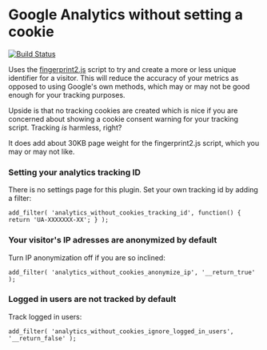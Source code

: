 # Google Analytics without setting a cookie

[![Build Status](https://travis-ci.org/barryceelen/wp-analytics-without-cookies.svg?branch=master)](https://travis-ci.org/barryceelen/wp-analytics-without-cookies)

Uses the [fingerprint2.js](https://github.com/Valve/fingerprintjs2) script to try and create a more or less unique identifier for a visitor. This will reduce the accuracy of your metrics as opposed to using Google's own methods, which may or may not be good enough for your tracking purposes.

Upside is that no tracking cookies are created which is nice if you are concerned about showing a cookie consent warning for your tracking script.
Tracking *is* harmless, right?

It does add about 30KB page weight for the fingerprint2.js script, which you may or may not like.

### Setting your analytics tracking ID

There is no settings page for this plugin. Set your own tracking id by adding a filter:

```
add_filter( 'analytics_without_cookies_tracking_id', function() { return 'UA-XXXXXXX-XX'; } );
```

### Your visitor's IP adresses are anonymized by default

Turn IP anonymization off if you are so inclined:

```
add_filter( 'analytics_without_cookies_anonymize_ip', '__return_true' );
```

### Logged in users are not tracked by default

Track logged in users:

```
add_filter( 'analytics_without_cookies_ignore_logged_in_users', '__return_false' );
```

